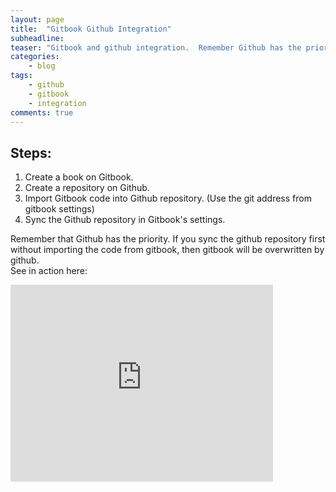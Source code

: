 ```yaml
---
layout: page
title:  "Gitbook Github Integration"
subheadline:
teaser: "Gitbook and github integration.  Remember Github has the priority."
categories:
    - blog
tags:
    - github
    - gitbook
    - integration
comments: true
---
```


## Steps:

1. Create a book on Gitbook.
2. Create a repository on Github.
3. Import Gitbook code into Github repository.  (Use the git address from gitbook settings)
4. Sync the Github repository in Gitbook's settings.

Remember that Github has the priority.  If you sync the github repository first without importing the code from gitbook, then gitbook will be overwritten by github.
<br>
See in action here:
<br>
<iframe width="420" height="315" src="http://www.youtube.com/embed/fvirwCe66IA" frameborder="0" allowfullscreen></iframe>

